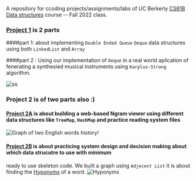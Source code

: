 A repository for ccoding projects/assignments/labs of UC Berkerly [CS61B Data structures](https://fa22.datastructur.es/index.html) course -- Fall 2022 class.

### [Project 1](https://fa22.datastructur.es/materials/proj/proj1/) is 2 parts

####part 1: about implementing `Double Ended Queue` `Deque` data structures using both `LinkedList` and `Array`

####part 2 : Using our implementation of `Deque` in a real world aplication of fenerating a synthesied musical instruments using `Karplus-Strong` algorithm.

![ss](https://fa22.datastructur.es/materials/proj/proj1/karplus-strong.png)

### Project 2 is of two parts also :)

#### [Project 2A](https://fa22.datastructur.es/materials/proj/proj2a/) is about building a web-based Ngram viewer using different data structures like `TreeMap`, `HashMap` and practice reading system files 
![Graph of two English words history!](https://fa22.datastructur.es/materials/proj/proj2a/default_history_plot.png)

#### [Project 2B](https://fa22.datastructur.es/materials/proj/proj2b) is about practicing system design and decision making about which data strucutre to use with minimum
ready to use skeleton code. We built a graph using `Adjecent List`
it is about finding the [Hyponyms](https://en.wikipedia.org/wiki/Hyponymy_and_hypernymy) of a word.
![Hyponyms](https://fa22.datastructur.es/materials/proj/proj2b/wordnet-fig3-change-hyponyms.png)
